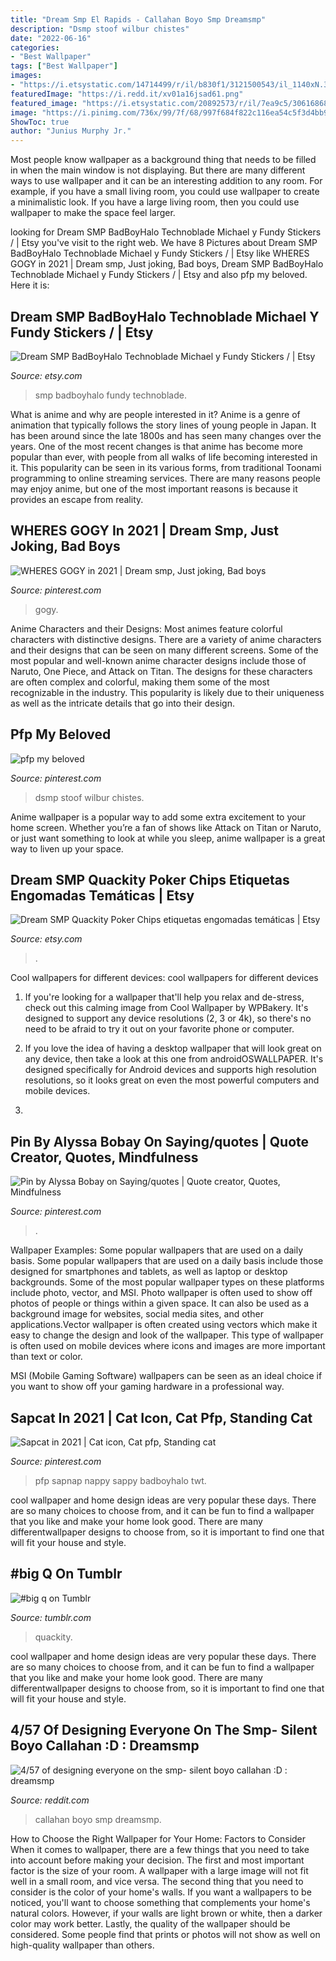 ```yaml
---
title: "Dream Smp El Rapids - Callahan Boyo Smp Dreamsmp"
description: "Dsmp stoof wilbur chistes"
date: "2022-06-16"
categories:
- "Best Wallpaper"
tags: ["Best Wallpaper"]
images:
- "https://i.etsystatic.com/14714499/r/il/b830f1/3121500543/il_1140xN.3121500543_m3t7.jpg"
featuredImage: "https://i.redd.it/xv01a16jsad61.png"
featured_image: "https://i.etsystatic.com/20892573/r/il/7ea9c5/3061686884/il_1588xN.3061686884_qxh8.jpg"
image: "https://i.pinimg.com/736x/99/7f/68/997f684f822c116ea54c5f3d4bb9fc8b.jpg"
ShowToc: true
author: "Junius Murphy Jr."
---
```



Most people know wallpaper as a background thing that needs to be filled in when the main window is not displaying. But there are many different ways to use wallpaper and it can be an interesting addition to any room. For example, if you have a small living room, you could use wallpaper to create a minimalistic look. If you have a large living room, then you could use wallpaper to make the space feel larger.

	

		
looking for Dream SMP BadBoyHalo Technoblade Michael y Fundy Stickers / | Etsy you've visit to the right web. We have 8 Pictures about Dream SMP BadBoyHalo Technoblade Michael y Fundy Stickers / | Etsy like WHERES GOGY in 2021 | Dream smp, Just joking, Bad boys, Dream SMP BadBoyHalo Technoblade Michael y Fundy Stickers / | Etsy and also pfp my beloved. Here it is:
		
    
## Dream SMP BadBoyHalo Technoblade Michael Y Fundy Stickers / | Etsy

<img loading=lazy src="https://i.etsystatic.com/20892573/r/il/7ea9c5/3061686884/il_1588xN.3061686884_qxh8.jpg" onerror="this.onerror=null;this.src='https://tse4.mm.bing.net/th?id=OIP.JNj_zE_iC3HEHMFujABPDQHaF5&amp;pid=15.1';" alt="Dream SMP BadBoyHalo Technoblade Michael y Fundy Stickers / | Etsy">

_Source: etsy.com_

>smp badboyhalo fundy technoblade. 

	

What is anime and why are people interested in it?
Anime is a genre of animation that typically follows the story lines of young people in Japan. It has been around since the late 1800s and has seen many changes over the years. One of the most recent changes is that anime has become more popular than ever, with people from all walks of life becoming interested in it. This popularity can be seen in its various forms, from traditional Toonami programming to online streaming services. There are many reasons people may enjoy anime, but one of the most important reasons is because it provides an escape from reality.

    
## WHERES GOGY In 2021 | Dream Smp, Just Joking, Bad Boys

<img loading=lazy src="https://i.pinimg.com/originals/80/ce/5d/80ce5dd4945e7b5cb8e46c52e7218260.jpg" onerror="this.onerror=null;this.src='https://tse3.mm.bing.net/th?id=OIP.kUvOWHYRXsqgxfZ6Y1YHqwHaEK&amp;pid=15.1';" alt="WHERES GOGY in 2021 | Dream smp, Just joking, Bad boys">

_Source: pinterest.com_

>gogy. 

	

Anime Characters and their Designs: Most animes feature colorful characters with distinctive designs.
There are a variety of anime characters and their designs that can be seen on many different screens. Some of the most popular and well-known anime character designs include those of Naruto, One Piece, and Attack on Titan. The designs for these characters are often complex and colorful, making them some of the most recognizable in the industry. This popularity is likely due to their uniqueness as well as the intricate details that go into their design.

    
## Pfp My Beloved

<img loading=lazy src="https://i.pinimg.com/474x/d0/05/b5/d005b55f970051101427cbff13cfaa11.jpg" onerror="this.onerror=null;this.src='https://tse3.mm.bing.net/th?id=OIP.BhouEvKkIn3zQGCMbdA7swAAAA&amp;pid=15.1';" alt="pfp my beloved">

_Source: pinterest.com_

>dsmp stoof wilbur chistes. 

	

Anime wallpaper is a popular way to add some extra excitement to your home screen. Whether you’re a fan of shows like Attack on Titan or Naruto, or just want something to look at while you sleep, anime wallpaper is a great way to liven up your space.

    
## Dream SMP Quackity Poker Chips Etiquetas Engomadas Temáticas | Etsy

<img loading=lazy src="https://i.etsystatic.com/14714499/r/il/b830f1/3121500543/il_1140xN.3121500543_m3t7.jpg" onerror="this.onerror=null;this.src='https://tse3.mm.bing.net/th?id=OIP.b0-NxfhGZ-6rncrBbFWbpgHaHG&amp;pid=15.1';" alt="Dream SMP Quackity Poker Chips etiquetas engomadas temáticas | Etsy">

_Source: etsy.com_

>. 

	

Cool wallpapers for different devices:
cool wallpapers for different devices 

1. If you're looking for a wallpaper that'll help you relax and de-stress, check out this calming image from Cool Wallpaper by WPBakery. It's designed to support any device resolutions (2, 3 or 4k), so there's no need to be afraid to try it out on your favorite phone or computer.

2. If you love the idea of having a desktop wallpaper that will look great on any device, then take a look at this one from androidOSWALLPAPER. It's designed specifically for Android devices and supports high resolution resolutions, so it looks great on even the most powerful computers and mobile devices.

3.

    
## Pin By Alyssa Bobay On Saying/quotes | Quote Creator, Quotes, Mindfulness

<img loading=lazy src="https://i.pinimg.com/736x/99/7f/68/997f684f822c116ea54c5f3d4bb9fc8b.jpg" onerror="this.onerror=null;this.src='https://tse3.mm.bing.net/th?id=OIP._lXdV-ITgzGKnm_0OtpHrAHaJ5&amp;pid=15.1';" alt="Pin by Alyssa Bobay on Saying/quotes | Quote creator, Quotes, Mindfulness">

_Source: pinterest.com_

>. 

	

Wallpaper Examples: Some popular wallpapers that are used on a daily basis.
Some popular wallpapers that are used on a daily basis include those designed for smartphones and tablets, as well as laptop or desktop backgrounds. Some of the most popular wallpaper types on these platforms include photo, vector, and MSI. 
Photo wallpaper is often used to show off photos of people or things within a given space. It can also be used as a background image for websites, social media sites, and other applications.Vector wallpaper is often created using vectors which make it easy to change the design and look of the wallpaper. This type of wallpaper is often used on mobile devices where icons and images are more important than text or color. 

MSI (Mobile Gaming Software) wallpapers can be seen as an ideal choice if you want to show off your gaming hardware in a professional way.

    
## Sapcat In 2021 | Cat Icon, Cat Pfp, Standing Cat

<img loading=lazy src="https://i.pinimg.com/736x/4e/1f/e3/4e1fe33d8c45fbe8445779b46db53430.jpg" onerror="this.onerror=null;this.src='https://tse4.mm.bing.net/th?id=OIP.lLw_-8RVVEeRxJuUZdIX2QHaHa&amp;pid=15.1';" alt="Sapcat in 2021 | Cat icon, Cat pfp, Standing cat">

_Source: pinterest.com_

>pfp sapnap nappy sappy badboyhalo twt. 

	

cool wallpaper and home design ideas are very popular these days. There are so many choices to choose from, and it can be fun to find a wallpaper that you like and make your home look good. There are many differentwallpaper designs to choose from, so it is important to find one that will fit your house and style.

    
## #big Q On Tumblr

<img loading=lazy src="https://64.media.tumblr.com/8654d626fa011341057c81a4a80ae0aa/7d97405322b87630-af/s500x750/834f889958844889e6d84695d195ce716fb69366.jpg" onerror="this.onerror=null;this.src='https://tse3.mm.bing.net/th?id=OIP.VKUC8K6IsMTreQ-gfDoquwHaK3&amp;pid=15.1';" alt="#big q on Tumblr">

_Source: tumblr.com_

>quackity. 

	

cool wallpaper and home design ideas are very popular these days. There are so many choices to choose from, and it can be fun to find a wallpaper that you like and make your home look good. There are many differentwallpaper designs to choose from, so it is important to find one that will fit your house and style.

    
## 4/57 Of Designing Everyone On The Smp- Silent Boyo Callahan :D : Dreamsmp

<img loading=lazy src="https://i.redd.it/xv01a16jsad61.png" onerror="this.onerror=null;this.src='https://tse4.mm.bing.net/th?id=OIP.JQtiz5mvDc7XaPUzcEa7xAHaKg&amp;pid=15.1';" alt="4/57 of designing everyone on the smp- silent boyo callahan :D : dreamsmp">

_Source: reddit.com_

>callahan boyo smp dreamsmp. 

	

How to Choose the Right Wallpaper for Your Home: Factors to Consider
When it comes to wallpaper, there are a few things that you need to take into account before making your decision. The first and most important factor is the size of your room. A wallpaper with a large image will not fit well in a small room, and vice versa. 
The second thing that you need to consider is the color of your home's walls. If you want a wallpapers to be noticed, you'll want to choose something that complements your home's natural colors. However, if your walls are light brown or white, then a darker color may work better. 
Lastly, the quality of the wallpaper should be considered. Some people find that prints or photos will not show as well on high-quality wallpaper than others.

